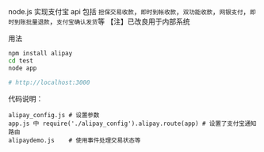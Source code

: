 node.js 实现支付宝 api
包括 `担保交易收款`，`即时到帐收款`，`双功能收款`，`网银支付`，`即时到账批量退款`，`支付宝确认发货`等
【注】已改良用于内部系统

用法
```bash
npm install alipay
cd test
node app

# http://localhost:3000
```

代码说明：
```
alipay_config.js # 设置参数
app.js 中 require('./alipay_config').alipay.route(app) # 设置了支付宝通知路由
alipaydemo.js    # 使用事件处理交易状态等
```
